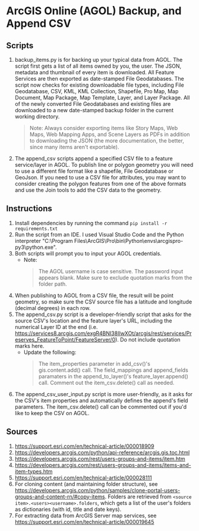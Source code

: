 # ArcGIS Online (AGOL) Backup, and Append CSV

## Scripts 

1. backup_items.py is for backing up your typical data from AGOL. The script first gets a list of all items owned by you, the user. The JSON, metadata and thumbnail of every item is downloaded. All Feature Services are then exported as date-stamped File Geodatabases. The script now checks for existing downloadable file types, including File Geodatabase, CSV, KML, KML Collection, Shapefile, Pro Map, Map Document, Map Package, Map Template, Layer, and Layer Package. All of the newly converted File Geodatabases and existing files are downloaded to a new date-stamped backup folder in the current working directory. 
    > Note: Always consider exporting items like Story Maps, Web Maps, Web Mapping Apps, and Scene Layers as PDFs in addition to downloading the JSON (the more documentation, the better, since many items aren't exportable).

2. The append_csv scripts append a specified CSV file to a feature service/layer in AGOL. To publish line or polygon geometry you will need to use a different file format like a shapefile, File Geodatabase or GeoJson. If you need to use a CSV file for attributes, you may want to consider creating the polygon features from one of the above formats and use the Join tools to add the CSV data to the geometry.

## Instructions

1. Install dependencies by running the command ```pip install -r requirements.txt```
2. Run the script from an IDE. I used Visual Studio Code and the Python interpreter "C:\Program Files\ArcGIS\Pro\bin\Python\envs\arcgispro-py3\python.exe".
3. Both scripts will prompt you to input your AGOL credentials.
    - Note:
        > The AGOL username is case sensitive. The password input appears blank. 
        > Make sure to exclude quotation marks from the folder path.     
4. When publishing to AGOL from a CSV file, the result will be point geometry, so make sure the CSV source file has a latitude and longitude (decimal degrees) in each row. 
5. The append_csv.py script is a developer-friendly script that asks for the source CSV's location and the feature layer's URL, including the numerical Layer ID at the end (i.e. https://services8.arcgis.com/exgR4BNI38IIwXOt/arcgis/rest/services/Preserves_FeatureToPoint/FeatureServer/0). Do not include quotation marks here.
    - Update the following:
        > The item_properties parameter in add_csv()'s gis.content.add() call.
        > The field_mappings and append_fields paramaters in the append_to_layer()'s feature_layer.append() call.
        > Comment out the item_csv.delete() call as needed. 
6. The append_csv_user_input.py script is more user-friendly, as it asks for the CSV's item properties and automatically defines the append's field parameters. The item_csv.delete() call can be commented out if you'd like to keep the CSV on AGOL.

## Sources

1. https://support.esri.com/en/technical-article/000018909 
2. https://developers.arcgis.com/python/api-reference/arcgis.gis.toc.html 
3. https://developers.arcgis.com/rest/users-groups-and-items/item.htm
4. https://developers.arcgis.com/rest/users-groups-and-items/items-and-item-types.htm
5. https://support.esri.com/en/technical-article/000028111
6. For cloning content (and maintaining folder structure), see https://developers.arcgis.com/python/samples/clone-portal-users-groups-and-content-rn/#copy-items. Folders are retrieved from `<source item>.<users><username>.folders`, which gets a list of the user's folders as dictionaries (with id, title and date keys).
7. For extracting data from ArcGIS Server map services, see https://support.esri.com/en/technical-article/000019645 

